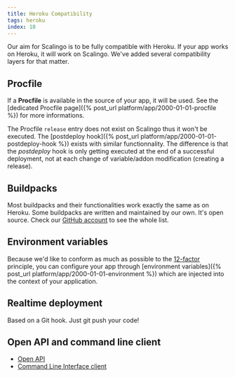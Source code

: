 ```yaml
---
title: Heroku Compatibility
tags: heroku
index: 10
---
```


Our aim for Scalingo is to be fully compatible with Heroku. If your app works
on Heroku, it will work on Scalingo. We've added several compatibility layers
for that matter.

## Procfile

If a **Procfile** is available in the source of your app, it will be used. See
the [dedicated Procfile page]({% post_url platform/app/2000-01-01-procfile %})
for more informations.

The Procfile `release` entry does not exist on Scalingo thus it won't be executed. The
[postdeploy hook]({% post_url platform/app/2000-01-01-postdeploy-hook %}) exists with similar functionnality. The difference is that the
*postdeploy* hook is only getting executed at the end of a successful
deployment, not at each change of variable/addon modification (creating a
release).

## Buildpacks

Most buildpacks and their functionalities work exactly the same as on Heroku.
Some buildpacks are written and maintained by our own. It's open source. Check
our [GitHub account](https://github.com/Scalingo/?query=buildpack) to see the
whole list.

## Environment variables

Because we'd like to conform as much as possible to the
[12-factor](http://12factor.net/) principle, you can configure your app through
[environment variables]({% post_url platform/app/2000-01-01-environment %})
which are injected into the context of your application.

## Realtime deployment

Based on a Git hook. Just git push your code!

## Open API and command line client

* [Open API](http://developers.scalingo.com/)
* [Command Line Interface client](http://cli.scalingo.com/)
